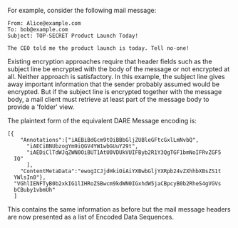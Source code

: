 
For example, consider the following mail message:

~~~~
From: Alice@example.com
To: bob@example.com
Subject: TOP-SECRET Product Launch Today!

The CEO told me the product launch is today. Tell no-one!
~~~~

Existing encryption approaches require that header fields such as the subject line be encrypted 
with the body of the message or not encrypted at all. Neither approach is satisfactory.
In this example, the subject line gives away important information that the sender
probably assumed would be encrypted. But if the subject line is encrypted together with the
message body, a mail client must retrieve at least part of the message body to provide a 
'folder' view.

The plaintext form of the equivalent DARE Message encoding is:

~~~~
[{
    "Annotations":["iAEBiBdGcm9tOiBBbGljZUBleGFtcGxlLmNvbQ",
      "iAECiBNUbzogYm9iQGV4YW1wbGUuY29t",
      "iAEDiClTdWJqZWN0OiBUT1AtU0VDUkVUIFByb2R1Y3QgTGF1bmNoIFRvZGF5
  IQ"
      ],
    "ContentMetaData":"ewogICJjdHkiOiAiYXBwbGljYXRpb24vZXhhbXBsZS1t
  YWlsIn0"},
  "VGhlIENFTyB0b2xkIG1lIHRoZSBwcm9kdWN0IGxhdW5jaCBpcyB0b2RheS4gVGVs
  bCBuby1vbmUh"
  ]
~~~~

This contains the same information as before but the mail message headers are 
now presented as  a list of Encoded Data Sequences.

